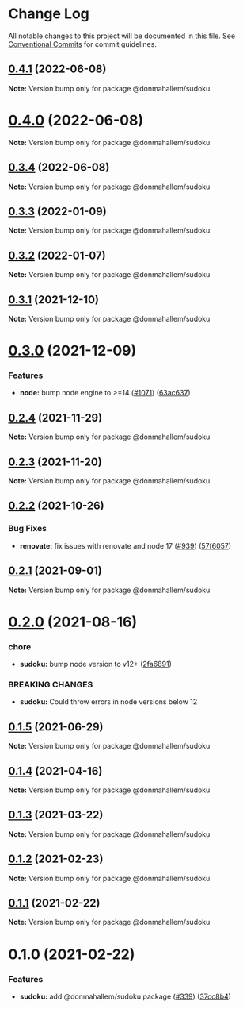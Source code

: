 # Change Log

All notable changes to this project will be documented in this file.
See [Conventional Commits](https://conventionalcommits.org) for commit guidelines.

## [0.4.1](https://github.com/donmahallem/js-libs/compare/@donmahallem/sudoku@0.4.0...@donmahallem/sudoku@0.4.1) (2022-06-08)

**Note:** Version bump only for package @donmahallem/sudoku





# [0.4.0](https://github.com/donmahallem/js-libs/compare/@donmahallem/sudoku@0.3.3...@donmahallem/sudoku@0.4.0) (2022-06-08)

**Note:** Version bump only for package @donmahallem/sudoku





## [0.3.4](https://github.com/donmahallem/js-libs/compare/@donmahallem/sudoku@0.3.3...@donmahallem/sudoku@0.3.4) (2022-06-08)

**Note:** Version bump only for package @donmahallem/sudoku





## [0.3.3](https://github.com/donmahallem/js-libs/compare/@donmahallem/sudoku@0.3.2...@donmahallem/sudoku@0.3.3) (2022-01-09)

**Note:** Version bump only for package @donmahallem/sudoku





## [0.3.2](https://github.com/donmahallem/js-libs/compare/@donmahallem/sudoku@0.3.1...@donmahallem/sudoku@0.3.2) (2022-01-07)

**Note:** Version bump only for package @donmahallem/sudoku





## [0.3.1](https://github.com/donmahallem/js-libs/compare/@donmahallem/sudoku@0.3.0...@donmahallem/sudoku@0.3.1) (2021-12-10)

**Note:** Version bump only for package @donmahallem/sudoku





# [0.3.0](https://github.com/donmahallem/js-libs/compare/@donmahallem/sudoku@0.2.4...@donmahallem/sudoku@0.3.0) (2021-12-09)


### Features

* **node:** bump node engine to >=14 ([#1071](https://github.com/donmahallem/js-libs/issues/1071)) ([63ac637](https://github.com/donmahallem/js-libs/commit/63ac63722f070970e7d42062b900deaff63dffdc))





## [0.2.4](https://github.com/donmahallem/js-libs/compare/@donmahallem/sudoku@0.2.3...@donmahallem/sudoku@0.2.4) (2021-11-29)

**Note:** Version bump only for package @donmahallem/sudoku





## [0.2.3](https://github.com/donmahallem/js-libs/compare/@donmahallem/sudoku@0.2.2...@donmahallem/sudoku@0.2.3) (2021-11-20)

**Note:** Version bump only for package @donmahallem/sudoku





## [0.2.2](https://github.com/donmahallem/js-libs/compare/@donmahallem/sudoku@0.2.1...@donmahallem/sudoku@0.2.2) (2021-10-26)


### Bug Fixes

* **renovate:** fix issues with renovate and node 17 ([#939](https://github.com/donmahallem/js-libs/issues/939)) ([57f6057](https://github.com/donmahallem/js-libs/commit/57f6057542b9b7f8d70a544a37fe36bf98c859dc))





## [0.2.1](https://github.com/donmahallem/js-libs/compare/@donmahallem/sudoku@0.2.0...@donmahallem/sudoku@0.2.1) (2021-09-01)

**Note:** Version bump only for package @donmahallem/sudoku





# [0.2.0](https://github.com/donmahallem/js-libs/compare/@donmahallem/sudoku@0.1.5...@donmahallem/sudoku@0.2.0) (2021-08-16)


### chore

* **sudoku:** bump node version to v12+ ([2fa6891](https://github.com/donmahallem/js-libs/commit/2fa6891055627b988ff936a2b329aecad7d67df4))


### BREAKING CHANGES

* **sudoku:** Could throw errors in node versions below 12





## [0.1.5](https://github.com/donmahallem/js-libs/compare/@donmahallem/sudoku@0.1.4...@donmahallem/sudoku@0.1.5) (2021-06-29)

**Note:** Version bump only for package @donmahallem/sudoku






## [0.1.4](https://github.com/donmahallem/js-libs/compare/@donmahallem/sudoku@0.1.3...@donmahallem/sudoku@0.1.4) (2021-04-16)

**Note:** Version bump only for package @donmahallem/sudoku






## [0.1.3](https://github.com/donmahallem/js-libs/compare/@donmahallem/sudoku@0.1.2...@donmahallem/sudoku@0.1.3) (2021-03-22)

**Note:** Version bump only for package @donmahallem/sudoku






## [0.1.2](https://github.com/donmahallem/js-libs/compare/@donmahallem/sudoku@0.1.1...@donmahallem/sudoku@0.1.2) (2021-02-23)

**Note:** Version bump only for package @donmahallem/sudoku






## [0.1.1](https://github.com/donmahallem/js-libs/compare/@donmahallem/sudoku@0.1.0...@donmahallem/sudoku@0.1.1) (2021-02-22)

**Note:** Version bump only for package @donmahallem/sudoku






# 0.1.0 (2021-02-22)


### Features

* **sudoku:** add @donmahallem/sudoku package ([#339](https://github.com/donmahallem/js-libs/issues/339)) ([37cc8b4](https://github.com/donmahallem/js-libs/commit/37cc8b4eb7bdf3f98f2a3f866ba90486e3dfb2b5))
